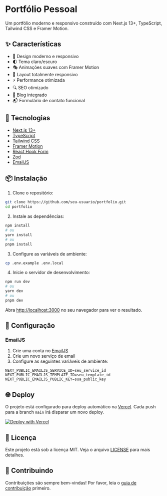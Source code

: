 # Portfólio Pessoal

Um portfólio moderno e responsivo construído com Next.js 13+, TypeScript, Tailwind CSS e Framer Motion.

## ✨ Características

- 🎨 Design moderno e responsivo
- 🌓 Tema claro/escuro
- 🎭 Animações suaves com Framer Motion
- 📱 Layout totalmente responsivo
- ⚡ Performance otimizada
- 🔍 SEO otimizado
- 📝 Blog integrado
- 📬 Formulário de contato funcional

## 🚀 Tecnologias

- [Next.js 13+](https://nextjs.org/)
- [TypeScript](https://www.typescriptlang.org/)
- [Tailwind CSS](https://tailwindcss.com/)
- [Framer Motion](https://www.framer.com/motion/)
- [React Hook Form](https://react-hook-form.com/)
- [Zod](https://zod.dev/)
- [EmailJS](https://www.emailjs.com/)

## 📦 Instalação

1. Clone o repositório:
```bash
git clone https://github.com/seu-usuario/portfolio.git
cd portfolio
```

2. Instale as dependências:
```bash
npm install
# ou
yarn install
# ou
pnpm install
```

3. Configure as variáveis de ambiente:
```bash
cp .env.example .env.local
```

4. Inicie o servidor de desenvolvimento:
```bash
npm run dev
# ou
yarn dev
# ou
pnpm dev
```

Abra [http://localhost:3000](http://localhost:3000) no seu navegador para ver o resultado.

## 📝 Configuração

### EmailJS

1. Crie uma conta no [EmailJS](https://www.emailjs.com/)
2. Crie um novo serviço de email
3. Configure as seguintes variáveis de ambiente:
```env
NEXT_PUBLIC_EMAILJS_SERVICE_ID=seu_service_id
NEXT_PUBLIC_EMAILJS_TEMPLATE_ID=seu_template_id
NEXT_PUBLIC_EMAILJS_PUBLIC_KEY=sua_public_key
```

## 🌐 Deploy

O projeto está configurado para deploy automático na [Vercel](https://vercel.com). Cada push para a branch `main` irá disparar um novo deploy.

[![Deploy with Vercel](https://vercel.com/button)](https://vercel.com/new/clone?repository-url=https://github.com/seu-usuario/portfolio)

## 📄 Licença

Este projeto está sob a licença MIT. Veja o arquivo [LICENSE](LICENSE) para mais detalhes.

## 🤝 Contribuindo

Contribuições são sempre bem-vindas! Por favor, leia o [guia de contribuição](CONTRIBUTING.md) primeiro.
